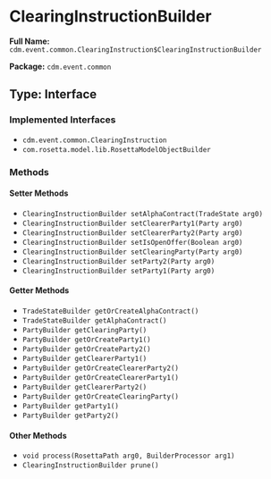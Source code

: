 # ClearingInstructionBuilder

**Full Name:** `cdm.event.common.ClearingInstruction$ClearingInstructionBuilder`

**Package:** `cdm.event.common`

## Type: Interface

### Implemented Interfaces

- `cdm.event.common.ClearingInstruction`
- `com.rosetta.model.lib.RosettaModelObjectBuilder`

### Methods

#### Setter Methods

- `ClearingInstructionBuilder setAlphaContract(TradeState arg0)`
- `ClearingInstructionBuilder setClearerParty1(Party arg0)`
- `ClearingInstructionBuilder setClearerParty2(Party arg0)`
- `ClearingInstructionBuilder setIsOpenOffer(Boolean arg0)`
- `ClearingInstructionBuilder setClearingParty(Party arg0)`
- `ClearingInstructionBuilder setParty2(Party arg0)`
- `ClearingInstructionBuilder setParty1(Party arg0)`

#### Getter Methods

- `TradeStateBuilder getOrCreateAlphaContract()`
- `TradeStateBuilder getAlphaContract()`
- `PartyBuilder getClearingParty()`
- `PartyBuilder getOrCreateParty1()`
- `PartyBuilder getOrCreateParty2()`
- `PartyBuilder getClearerParty1()`
- `PartyBuilder getOrCreateClearerParty2()`
- `PartyBuilder getOrCreateClearerParty1()`
- `PartyBuilder getClearerParty2()`
- `PartyBuilder getOrCreateClearingParty()`
- `PartyBuilder getParty1()`
- `PartyBuilder getParty2()`

#### Other Methods

- `void process(RosettaPath arg0, BuilderProcessor arg1)`
- `ClearingInstructionBuilder prune()`

